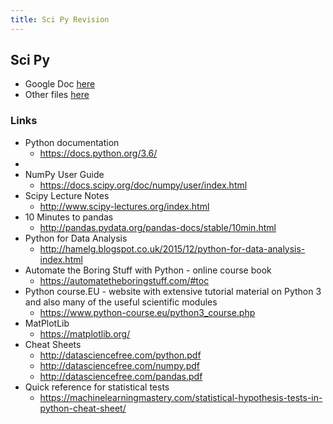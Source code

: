 ```yaml
---
title: Sci Py Revision
---
```

## Sci Py

  * Google Doc [here](https://docs.google.com/document/d/1Syzfq5H01I3UxJu7roGN9M-xQ3XuoWdYDzF6vezvVMg/edit)
  * Other files [here](https://drive.google.com/drive/folders/1NwBsuDOhquqSzztnX59bfyD8E6dnLAkz?usp=sharing)

### Links

  * Python documentation
    * <https://docs.python.org/3.6/>
  *
  * NumPy User Guide
    * <https://docs.scipy.org/doc/numpy/user/index.html>
  * Scipy Lecture Notes
    * <http://www.scipy-lectures.org/index.html>
  * 10 Minutes to pandas
    * <http://pandas.pydata.org/pandas-docs/stable/10min.html>
  * Python for Data Analysis
    * <http://hamelg.blogspot.co.uk/2015/12/python-for-data-analysis-index.html>
  * Automate the Boring Stuff with Python - online course book
    * <https://automatetheboringstuff.com/#toc>
  * Python course.EU - website with extensive tutorial material on Python 3 and also many of the useful scientific modules
    * <https://www.python-course.eu/python3_course.php>
  * MatPlotLib
    * <https://matplotlib.org/>
  * Cheat Sheets
    * <http://datasciencefree.com/python.pdf>
    * <http://datasciencefree.com/numpy.pdf>
    * <http://datasciencefree.com/pandas.pdf>
  * Quick reference for statistical tests
    * <https://machinelearningmastery.com/statistical-hypothesis-tests-in-python-cheat-sheet/>
